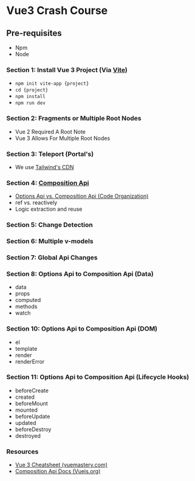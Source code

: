 # Vue3 Crash Course

## Pre-requisites
- Npm
- Node


### Section 1: Install Vue 3 Project (Via [Vite](https://github.com/vitejs/vite#how-and-why)) 
- `npm init vite-app {project}`
- `cd {project}`
- `npm install`
- `npm run dev`

### Section 2: Fragments or Multiple Root Nodes
- Vue 2 Required A Root Note
- Vue 3 Allows For Multiple Root Nodes

### Section 3: Teleport (Portal's)
- We use [Tailwind's CDN](https://tailwindcss.com/docs/installation/#using-tailwind-via-cdn)

### Section 4: [Composition Api](https://composition-api.vuejs.org/)
- [Options Api vs. Composition Api (Code Organization)](https://composition-api.vuejs.org/#code-organization)
- ref vs. reactively 
- Logic extraction and reuse


### Section 5: Change Detection

### Section 6: Multiple v-models

### Section 7: Global Api Changes

### Section 8: Options Api to Composition Api (Data)
- data
- props
- computed
- methods
- watch

### Section 10: Options Api to Composition Api (DOM)
- el
- template
- render
- renderError

### Section 11: Options Api to Composition Api (Lifecycle Hooks)
- beforeCreate
- created
- beforeMount
- mounted
- beforeUpdate
- updated
- beforeDestroy
- destroyed


### Resources
- [Vue 3 Cheatsheet (vuemastery.com)](https://www.vuemastery.com/download-vue3)
- [Composition Api Docs (Vuejs.org)](https://composition-api.vuejs.org/)
